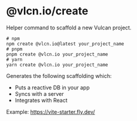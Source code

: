# @vlcn.io/create

Helper command to scaffold a new Vulcan project.

```shell
# npm
npm create @vlcn.io@latest your_project_name
# pnpm
pnpm create @vlcn.io your_project_name
# yarn
yarn create @vlcn.io your_project_name
```

Generates the following scaffolding which:

- Puts a reactive DB in your app
- Syncs with a server
- Integrates with React


Example: https://vite-starter.fly.dev/
